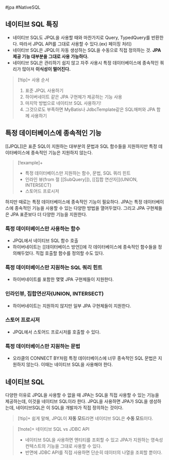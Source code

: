 #jpa #NativeSQL


## 네이티브 SQL 특징
- 네이티브 SQL도 JPQL을 사용할 때와 마찬가지로 Query, TypedQuery를 반환한다. 따라서 JPQL API를 그대로 사용할 수 있다.(ex) 페이징 처리)
- 네이티브 SQL은 JPQL이 자동 생성하는 SQL을 수동으로 직접 정의하는 것. **JPA 제공 기능 대부분을 그대로 사용 가능하다.**
- 네이티브 SQL은 관리하기 쉽지 않고 자주 사용시 특정 데이터베이스에 종속적인 쿼리가 많아져 **이식성이 떨어진다.**

> [!tip]+ 사용 순서
> 1. 표준 JPQL 사용하기
> 2. 하이버네이트 같은 JPA 구현체가 제공하는 기능 사용
> 3. 마지막 방법으로 네이티브 SQL 사용하기!
> 4. 그것으로도 부족하면 MyBatis나 JdbcTemplate같은 SQL매퍼와 JPA 함께 사용하기

## 특정 데이터베이스에 종속적인 기능
[[JPQL]]은 표준 SQL이 지원하는 대부분의 문법과 SQL 함수들을 지원하지만 특정 데이터베이스에 종속적인 기능은 지원하지 않는다.

> [!example]+ 
> + 특정 데이터베이스만 지원하는 함수, 문법, SQL 쿼리 힌트
> + 인라인 뷰(from 절 [[SubQuery]]), [[집합 연산자]](UNION, INTERSECT)
> + 스토어드 프로시저

하지만 때로는 특정 데이터베이스에 종속적인 기능이 필요하다. JPA는 특정 데이터베이스에 종속적인 기능을 사용할 수 있는 다양한 방법을 열어두었다. 그리고 JPA 구현체들은 JPA 표준보다 더 다양한 기능을 지원한다.
### 특정 데이터베이스만 사용하는 함수
- JPQL에서 네이티브 SQL 함수 호출
- 하이버네이트는 [[데이터베이스 방언]]에 각 데이터베이스에 종속적인 함수들을 정의해두었다. 직접 호출할 함수를 정의할 수도 있다.

### 특정 데이터베이스만 지원하는 SQL 쿼리 힌트
+ 하이버네이트를 포함한 몇몇 JPA 구현체들이 지원한다.

### 인라인뷰, 집합연산자(UNION, INTERSECT)
+ 하이버네이트는 지원하지 않지만 일부 JPA 구현체들이 지원한다.

### 스토어 프로시저
+ JPQL에서 스토어드 프로시저를 호출할 수 있다.

### 특정 데이터베이스만 지원하는 문법
+ 오라클의 CONNECT BY처럼 특정 데이터베이스에 너무 종속적인 SQL 문법은 지원하지 않는다. 이때는 네이티브 SQL을 사용해야 한다.

## 네이티브 SQL
다양한 이유로 JPQL을 사용할 수 없을 때 JPA는 SQL을 직접 사용할 수 있는 기능을 제공하는데, 이것을 네이티브 SQL이라 한다. JPQL을 사용하면 JPA가 SQL을 생성하는데, 네이티브SQL은 이 SQL을 개발자가 직접 정의하는 것이다.

> [!tip]+ 
> 쉽게 말해, JPQL이 **자동 모드**라면 네이티브 SQL은 **수동 모드**이다.


> [!note]+ 네이티브 SQL vs JDBC API
> + 네이티브 SQL을 사용하면 엔티티를 조회할 수 있고 JPA가 지원하는 영속성 컨텍스트의 기능을 그대로 사용할 수 있다.
> + 반면에 JDBC API를 직접 사용하면 단순히 데이터의 나열을 조회할 뿐이다.

